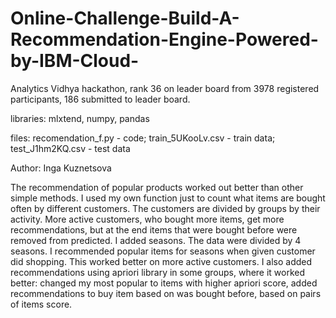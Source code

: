 # Online-Challenge-Build-A-Recommendation-Engine-Powered-by-IBM-Cloud-
Analytics Vidhya hackathon, rank 36 on leader board from 3978 registered participants, 186 submitted to leader board.

libraries: mlxtend, numpy, pandas

files: recomendation_f.py - code; train_5UKooLv.csv - train data; test_J1hm2KQ.csv - test data


Author: Inga Kuznetsova

The recommendation of popular products worked out better than other simple methods. I used my own function just to count what items are bought often by different customers. The customers are divided by groups by their activity. More active customers, who bought more items, get more recommendations, but at the end items that were bought before were removed from predicted. I added seasons. The data were divided by 4 seasons. I recommended popular items for seasons when given customer did shopping. This worked better on more active customers.  I also added recommendations using apriori library in some groups, where it worked better: changed my most popular to items with higher apriori score, added recommendations to buy item based on was bought before, based on pairs of items score.
